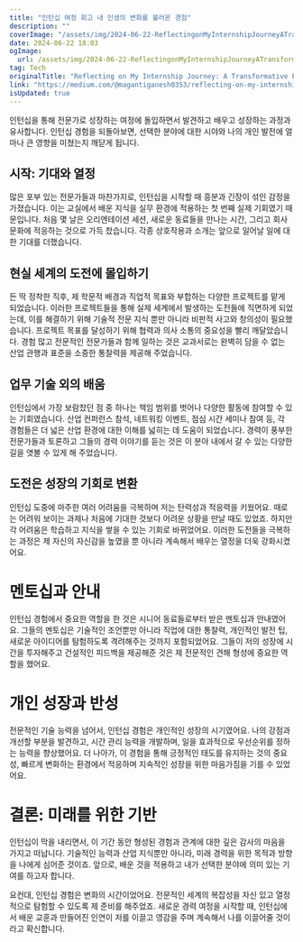 ```yaml
---
title: "인턴십 여정 회고 내 인생의 변화를 불러온 경험"
description: ""
coverImage: "/assets/img/2024-06-22-ReflectingonMyInternshipJourneyATransformativeExperience_0.png"
date: 2024-06-22 18:03
ogImage:
  url: /assets/img/2024-06-22-ReflectingonMyInternshipJourneyATransformativeExperience_0.png
tag: Tech
originalTitle: "Reflecting on My Internship Journey: A Transformative Experience"
link: "https://medium.com/@magantiganesh0353/reflecting-on-my-internship-journey-a-transformative-experience-ed0968e3bb41"
isUpdated: true
---
```


인턴십을 통해 전문가로 성장하는 여정에 돌입하면서 발견하고 배우고 성장하는 과정과 유사합니다. 인턴십 경험을 되돌아보면, 선택한 분야에 대한 시야와 나의 개인 발전에 얼마나 큰 영향을 미쳤는지 깨닫게 됩니다.

## 시작: 기대와 열정

많은 포부 있는 전문가들과 마찬가지로, 인턴십을 시작할 때 흥분과 긴장이 섞인 감정을 가졌습니다. 이는 교실에서 배운 지식을 실무 환경에 적용하는 첫 번째 실제 기회였기 때문입니다. 처음 몇 날은 오리엔테이션 세션, 새로운 동료들을 만나는 시간, 그리고 회사 문화에 적응하는 것으로 가득 찼습니다. 각종 상호작용과 소개는 앞으로 일어날 일에 대한 기대를 더했습니다.

## 현실 세계의 도전에 몰입하기

<!-- cozy-coder - 수평 -->

<ins class="adsbygoogle"
     style="display:block"
     data-ad-client="ca-pub-4877378276818686"
     data-ad-slot="1107185301"
     data-ad-format="auto"
     data-full-width-responsive="true"></ins>

<script>
     (adsbygoogle = window.adsbygoogle || []).push({});
</script>

든 딱 정착한 직후, 제 학문적 배경과 직업적 목표와 부합하는 다양한 프로젝트를 맡게 되었습니다. 이러한 프로젝트들을 통해 실제 세계에서 발생하는 도전들에 직면하게 되었는데, 이를 해결하기 위해 기술적 전문 지식 뿐만 아니라 비판적 사고와 창의성이 필요했습니다. 프로젝트 목표를 달성하기 위해 협력과 의사 소통의 중요성을 빨리 깨달았습니다. 경험 많고 전문적인 전문가들과 함께 일하는 것은 교과서로는 완벽히 담을 수 없는 산업 관행과 표준을 소중한 통찰력을 제공해 주었습니다.

## 업무 기술 외의 배움

인턴십에서 가장 보람찼던 점 중 하나는 책임 범위를 벗어나 다양한 활동에 참여할 수 있는 기회였습니다. 산업 컨퍼런스 참석, 네트워킹 이벤트, 점심 시간 세미나 참여 등, 각 경험들은 더 넓은 산업 환경에 대한 이해를 넓히는 데 도움이 되었습니다. 경력이 풍부한 전문가들과 토론하고 그들의 경력 이야기를 듣는 것은 이 분야 내에서 갈 수 있는 다양한 길을 엿볼 수 있게 해 주었습니다.

## 도전은 성장의 기회로 변환

<!-- cozy-coder - 수평 -->

<ins class="adsbygoogle"
     style="display:block"
     data-ad-client="ca-pub-4877378276818686"
     data-ad-slot="1107185301"
     data-ad-format="auto"
     data-full-width-responsive="true"></ins>

<script>
     (adsbygoogle = window.adsbygoogle || []).push({});
</script>

인턴십 도중에 마주한 여러 어려움을 극복하며 저는 탄력성과 적응력을 키웠어요. 때로는 어려워 보이는 과제나 처음에 기대한 것보다 어려운 상황을 만날 때도 있었죠. 하지만 각 어려움은 학습하고 지식을 쌓을 수 있는 기회로 바뀌었어요. 이러한 도전들을 극복하는 과정은 제 자신의 자신감을 높였을 뿐 아니라 계속해서 배우는 열정을 더욱 강화시켰어요.

# 멘토십과 안내

인턴십 경험에서 중요한 역할을 한 것은 시니어 동료들로부터 받은 멘토십과 안내였어요. 그들의 멘토십은 기술적인 조언뿐만 아니라 직업에 대한 통찰력, 개인적인 발전 팁, 새로운 아이디어를 탐험하도록 격려해주는 것까지 포함되었어요. 그들이 저의 성장에 시간을 투자해주고 건설적인 피드백을 제공해준 것은 제 전문적인 견해 형성에 중요한 역할을 했어요.

# 개인 성장과 반성

<!-- cozy-coder - 수평 -->

<ins class="adsbygoogle"
     style="display:block"
     data-ad-client="ca-pub-4877378276818686"
     data-ad-slot="1107185301"
     data-ad-format="auto"
     data-full-width-responsive="true"></ins>

<script>
     (adsbygoogle = window.adsbygoogle || []).push({});
</script>

전문적인 기술 능력을 넘어서, 인턴십 경험은 개인적인 성장의 시기였어요. 나의 강점과 개선할 부분을 발견하고, 시간 관리 능력을 개발하며, 일을 효과적으로 우선순위를 정하는 능력을 향상했어요. 더 나아가, 이 경험을 통해 긍정적인 태도를 유지하는 것의 중요성, 빠르게 변화하는 환경에서 적응하며 지속적인 성장을 위한 마음가짐을 기를 수 있었어요.

# 결론: 미래를 위한 기반

인턴십이 막을 내리면서, 이 기간 동안 형성된 경험과 관계에 대한 깊은 감사의 마음을 가지고 떠납니다. 기술적인 능력과 산업 지식뿐만 아니라, 미래 경력을 위한 목적과 방향을 나에게 심어준 것이죠. 앞으로, 배운 것을 적용하고 내가 선택한 분야에 의미 있는 기여를 하고자 합니다.

요컨대, 인턴십 경험은 변화의 시간이었어요. 전문적인 세계의 복잡성을 자신 있고 열정적으로 탐험할 수 있도록 제 준비를 해주었죠. 새로운 경력 여정을 시작할 때, 인턴십에서 배운 교훈과 만들어진 인연이 저를 이끌고 영감을 주며 계속해서 나를 이끌어줄 것이라고 확신합니다.
